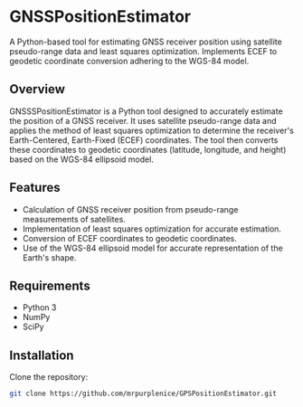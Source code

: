 # GNSSPositionEstimator
A Python-based tool for estimating GNSS receiver position using satellite pseudo-range data and least squares optimization. Implements ECEF to geodetic coordinate conversion adhering to the WGS-84 model.

## Overview
GNSSSPositionEstimator is a Python tool designed to accurately estimate the position of a GNSS receiver. It uses satellite pseudo-range data and applies the method of least squares optimization to determine the receiver's Earth-Centered, Earth-Fixed (ECEF) coordinates. The tool then converts these coordinates to geodetic coordinates (latitude, longitude, and height) based on the WGS-84 ellipsoid model.

## Features
- Calculation of GNSS receiver position from pseudo-range measurements of satellites.
- Implementation of least squares optimization for accurate estimation.
- Conversion of ECEF coordinates to geodetic coordinates.
- Use of the WGS-84 ellipsoid model for accurate representation of the Earth's shape.

## Requirements
- Python 3
- NumPy
- SciPy

## Installation
Clone the repository:
```bash
git clone https://github.com/mrpurplenice/GPSPositionEstimator.git
